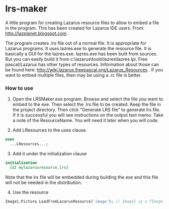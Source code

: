 lrs-maker
=========

A little program for creating Lazarus resource files to allow to embed a file in the program. This has been created for Lazarus IDE users. From: http://lazplanet.blogspot.com .

The program creates .lrs file out of a normal file. It is appropriate for Lazarus programs. It uses lazres.exe to generate the resource file. It is basically a GUI for the lazres.exe. lazres.exe has been built from sources. But you can easily build it from c:\lazarus\tools\lazres\lazres.lpi. Free pascal/Lazarus has other types of resources. Information about those can be found here: http://wiki.lazarus.freepascal.org/Lazarus_Resources . If you want to embed multiple files, then may be using a .rc file is better.

### How to use

1. Open the LRSMaker.exe program. Browse and select the file you want to embed to the exe. Then select the .lrs file to be created. Keep the file in the project directory. Then click "Generate LRS file" to generate lrs file. If it is successful you will see instructions on the output text memo. Take a note of the ResourceName. You will need it later when you will code.

2. Add LResources to the uses clause.
```pascal
uses
  ...LResources...;
```

3. Add it under the initialization clause
```pascal
initialization
  {$I mylazarusresource.lrs}
```
Note that the lrs file will be embedded during building the exe and this file will not be needed in the distribution.

4. Use the resource
```pascal
Image1.Picture.LoadFromLazarusResource('image'); // Image1 is a TImage. Replace image with your ResourceName from output of LRSMaker
```

